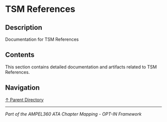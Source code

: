 # TSM References

## Description

Documentation for TSM References

## Contents

This section contains detailed documentation and artifacts related to TSM References.

## Navigation

[↑ Parent Directory](../README.md)

---

*Part of the AMPEL360 ATA Chapter Mapping - OPT-IN Framework*
